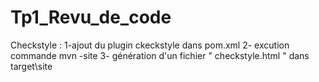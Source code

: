 # Tp1_Revu_de_code

Checkstyle :
1-ajout du plugin ckeckstyle dans pom.xml
2- excution commande mvn -site
3- génération d'un fichier " checkstyle.html " dans target\site
